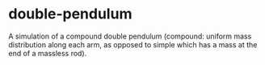 # double-pendulum
A simulation of a compound double pendulum (compound: uniform mass distribution along each arm, as opposed to simple which has a mass at the end of a massless rod).
